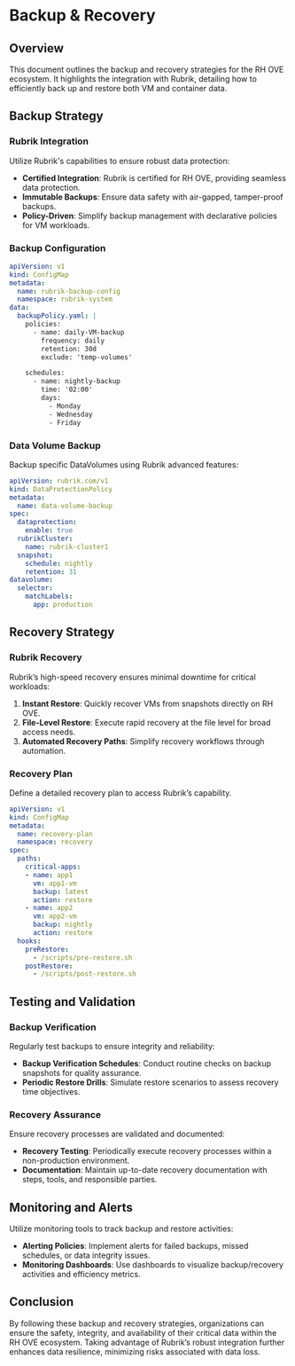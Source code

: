 # Backup & Recovery

## Overview

This document outlines the backup and recovery strategies for the RH OVE ecosystem. It highlights the integration with Rubrik, detailing how to efficiently back up and restore both VM and container data.

## Backup Strategy

### Rubrik Integration

Utilize Rubrik's capabilities to ensure robust data protection:

- **Certified Integration**: Rubrik is certified for RH OVE, providing seamless data protection.
- **Immutable Backups**: Ensure data safety with air-gapped, tamper-proof backups.
- **Policy-Driven**: Simplify backup management with declarative policies for VM workloads.

### Backup Configuration

```yaml
apiVersion: v1
kind: ConfigMap
metadata:
  name: rubrik-backup-config
  namespace: rubrik-system
data:
  backupPolicy.yaml: |
    policies:
      - name: daily-VM-backup
        frequency: daily
        retention: 30d
        exclude: 'temp-volumes'

    schedules:
      - name: nightly-backup
        time: '02:00'
        days:
          - Monday
          - Wednesday
          - Friday
```

### Data Volume Backup

Backup specific DataVolumes using Rubrik advanced features:

```yaml
apiVersion: rubrik.com/v1
kind: DataProtectionPolicy
metadata:
  name: data-volume-backup
spec:
  dataprotection:
    enable: true
  rubrikCluster:
    name: rubrik-cluster1
  snapshot:
    schedule: nightly
    retention: 31
datavolume:
  selector:
    matchLabels:
      app: production
```

## Recovery Strategy

### Rubrik Recovery

Rubrik’s high-speed recovery ensures minimal downtime for critical workloads:

1. **Instant Restore**: Quickly recover VMs from snapshots directly on RH OVE.
2. **File-Level Restore**: Execute rapid recovery at the file level for broad access needs.
3. **Automated Recovery Paths**: Simplify recovery workflows through automation.

### Recovery Plan

Define a detailed recovery plan to access Rubrik’s capability.

```yaml
apiVersion: v1
kind: ConfigMap
metadata:
  name: recovery-plan
  namespace: recovery
spec:
  paths:
    critical-apps:
    - name: app1
      vm: app1-vm
      backup: latest
      action: restore
    - name: app2
      vm: app2-vm
      backup: nightly
      action: restore
  hooks:
    preRestore:
      - /scripts/pre-restore.sh
    postRestore:
      - /scripts/post-restore.sh
```

## Testing and Validation

### Backup Verification

Regularly test backups to ensure integrity and reliability:

- **Backup Verification Schedules**: Conduct routine checks on backup snapshots for quality assurance.
- **Periodic Restore Drills**: Simulate restore scenarios to assess recovery time objectives.

### Recovery Assurance

Ensure recovery processes are validated and documented:

- **Recovery Testing**: Periodically execute recovery processes within a non-production environment.
- **Documentation**: Maintain up-to-date recovery documentation with steps, tools, and responsible parties.

## Monitoring and Alerts

Utilize monitoring tools to track backup and restore activities:

- **Alerting Policies**: Implement alerts for failed backups, missed schedules, or data integrity issues.
- **Monitoring Dashboards**: Use dashboards to visualize backup/recovery activities and efficiency metrics.

## Conclusion

By following these backup and recovery strategies, organizations can ensure the safety, integrity, and availability of their critical data within the RH OVE ecosystem. Taking advantage of Rubrik’s robust integration further enhances data resilience, minimizing risks associated with data loss.

